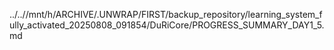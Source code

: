 ../..//mnt/h/ARCHIVE/.UNWRAP/FIRST/backup_repository/learning_system_fully_activated_20250808_091854/DuRiCore/PROGRESS_SUMMARY_DAY1_5.md